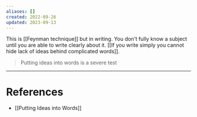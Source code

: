 ```yaml
---
aliases: []
created: 2022-09-26
updated: 2023-09-13
---
```

This is [[Feynman technique]] but in writing. You don't fully know a subject until you are able to write clearly about it. [[If you write simply you cannot hide lack of ideas behind complicated words]].

> Putting ideas into words is a severe test

---
# References
* [[Putting Ideas into Words]]